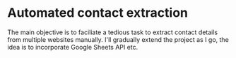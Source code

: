 # Automated contact extraction 

The main objective is to faciliate a tedious task to extract contact details from multiple websites manually. I'll gradually extend the project as I go, the idea is to incorporate Google Sheets API etc.
